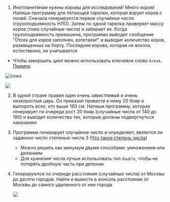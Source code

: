1. Инопланетянам нужны коровы для исследований! Много коров! Напиши программу для летающей тарелки, которая ворует коров с полей. Сначала генерируется первое случайное число (грузоподъемность НЛО). Затем по одной тарелка проверяет массу коров (тоже случайные числа) и забирает их. Когда грузоподъемность превышена, программа выводит сообщение "Отсек для коров заполнен, взлетаем!" и выводит количество коров, размещенных на борту. Последняя корова, которая не влезла, естественно, не учитывается

  - Чтобы завершить цикл можно использовать ключевое слово `break`. [Пример](https://gist.github.com/Simplifier/3b9419165e3ebc501844034f2bf7dffc)

  ![cows](https://camo.githubusercontent.com/8c84795a7cc50e552a22352d6b173f471bf9316e/687474703a2f2f393970782e72752f7373746f726167652f35332f323031322f30322f746d625f33343039305f353034352e6a7067)

   ![](https://api.monosnap.com/rpc/file/download?id=jXEiqhGGPN3BJ5fdJiAVdJOkZAXcF5)

2. В одной стране правил один очень завистливый и очень низкорослый царь. Он приказал привести к нему 20 бояр и выпороть всех, кто выше 160 см. Напиши программу, которая генерирует по очереди рост 20 бояр (случайные числа от 140 до 190) и выводит количество тех, которые должны подвергнуться наказанию

3. Программа генерирует случайное число и определяет, является ли заданное число степенью числа 3 ([Что такое степень числа](http://www.webmath.ru/poleznoe/formules_18_11.php))

   - Можно решить как минумум двумя способами: умножением или делением
   - Для хранения числа лучше использовать тип `double`, чтобы не потерять дробную часть при делении

4. Генерируются по очереди расстояния (случайные числа) от Москвы до десяти городов. Найти и вывести в консоль расстояние от Москвы до самого удаленного от нее города

   ![](https://api.monosnap.com/rpc/file/download?id=FvMJVReWYfXuN6EUL4pNsUAaqCLHBf)

